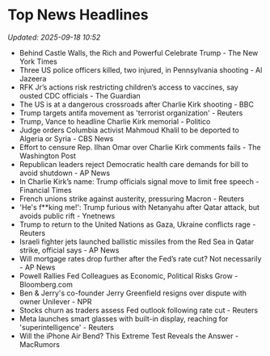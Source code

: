 # Top News Headlines

_Updated: 2025-09-18 10:52_

- Behind Castle Walls, the Rich and Powerful Celebrate Trump - The New York Times
- Three US police officers killed, two injured, in Pennsylvania shooting - Al Jazeera
- RFK Jr’s actions risk restricting children’s access to vaccines, say ousted CDC officials - The Guardian
- The US is at a dangerous crossroads after Charlie Kirk shooting - BBC
- Trump targets antifa movement as 'terrorist organization' - Reuters
- Trump, Vance to headline Charlie Kirk memorial - Politico
- Judge orders Columbia activist Mahmoud Khalil to be deported to Algeria or Syria - CBS News
- Effort to censure Rep. Ilhan Omar over Charlie Kirk comments fails - The Washington Post
- Republican leaders reject Democratic health care demands for bill to avoid shutdown - AP News
- In Charlie Kirk’s name: Trump officials signal move to limit free speech - Financial Times
- French unions strike against austerity, pressuring Macron - Reuters
- 'He's f**king me!': Trump furious with Netanyahu after Qatar attack, but avoids public rift - Ynetnews
- Trump to return to the United Nations as Gaza, Ukraine conflicts rage - Reuters
- Israeli fighter jets launched ballistic missiles from the Red Sea in Qatar strike, official says - AP News
- Will mortgage rates drop further after the Fed’s rate cut? Not necessarily - AP News
- Powell Rallies Fed Colleagues as Economic, Political Risks Grow - Bloomberg.com
- Ben & Jerry's co-founder Jerry Greenfield resigns over dispute with owner Unilever - NPR
- Stocks churn as traders assess Fed outlook following rate cut - Reuters
- Meta launches smart glasses with built-in display, reaching for 'superintelligence' - Reuters
- Will the iPhone Air Bend? This Extreme Test Reveals the Answer - MacRumors